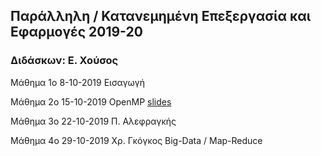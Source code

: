 ## Παράλληλη / Κατανεμημένη Επεξεργασία και Εφαρμογές 2019-20
   ### Διδάσκων: Ε. Χούσος


Mάθημα 1ο 8-10-2019   Εισαγωγή

Mάθημα 2ο 15-10-2019  OpenMP [slides](https://github.com/valouxis/valouxis.github.io/blob/master/Chapter_5.pdf)

Mάθημα 3ο 22-10-2019  Π. Αλεφραγκής

Mάθημα 4ο 29-10-2019  Χρ. Γκόγκος Big-Data / Map-Reduce
